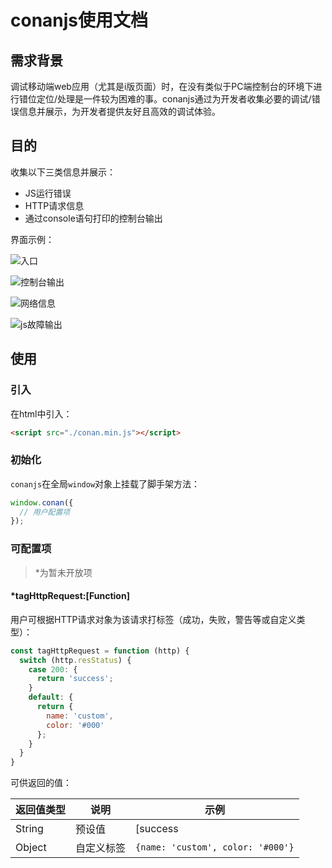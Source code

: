 # conanjs使用文档

## 需求背景
调试移动端web应用（尤其是i版页面）时，在没有类似于PC端控制台的环境下进行错位定位/处理是一件较为困难的事。conanjs通过为开发者收集必要的调试/错误信息并展示，为开发者提供友好且高效的调试体验。

## 目的

收集以下三类信息并展示：

- JS运行错误
- HTTP请求信息
- 通过console语句打印的控制台输出

界面示例：

![入口](./docs/入口.png)

![控制台输出](./docs/控制台输出.png)

![网络信息](./docs/网络信息.png)

![js故障输出](./docs/js故障输出.png)

## 使用

### 引入

在html中引入：

```html
<script src="./conan.min.js"></script>
```

### 初始化

`conanjs`在全局`window`对象上挂载了脚手架方法：

```javascript
window.conan({
  // 用户配置项
});
```

### 可配置项

> *为暂未开放项

#### *tagHttpRequest:[Function]

用户可根据HTTP请求对象为该请求打标签（成功，失败，警告等或自定义类型）：

```javascript
const tagHttpRequest = function (http) {
  switch (http.resStatus) {
    case 200: {
      return 'success';
	}
    default: {
      return {
        name: 'custom',
        color: '#000'
      };
    }
  }
}
```

可供返回的值：

| 返回值类型  | 说明    | 示例                                      |
| ------ | ----- | --------------------------------------- |
| String | 预设值   | [success|error|warning|important] |
| Object | 自定义标签 | ```{name: 'custom', color: '#000'}```   |
